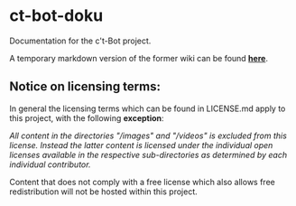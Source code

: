 # ct-bot-doku
Documentation for the c't-Bot project.

A temporary markdown version of the former wiki can be found **[here](_tmp_trac_wiki_export/WikiStart/WikiStart.md)**.

## Notice on licensing terms:

In general the licensing terms which can be found in LICENSE.md apply to this project, with the following __exception__:

_All content in the directories "/images" and "/videos" is excluded from this license. Instead the latter content is licensed under the individual open licenses available in the respective sub-directories as determined by each individual contributor._

Content that does not comply with a free license which also allows free redistribution will not be hosted within this project.
